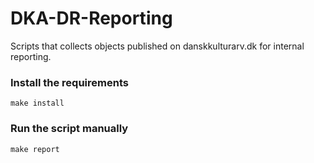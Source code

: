 # DKA-DR-Reporting

Scripts that collects objects published on danskkulturarv.dk for internal reporting.

### Install the requirements

```console
make install
```

### Run the script manually

```console
make report
```
